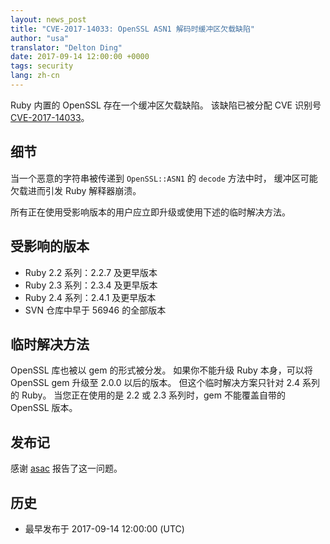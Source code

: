 ```yaml
---
layout: news_post
title: "CVE-2017-14033: OpenSSL ASN1 解码时缓冲区欠载缺陷"
author: "usa"
translator: "Delton Ding"
date: 2017-09-14 12:00:00 +0000
tags: security
lang: zh-cn
---
```


Ruby 内置的 OpenSSL 存在一个缓冲区欠载缺陷。
该缺陷已被分配 CVE 识别号 [CVE-2017-14033](http://cve.mitre.org/cgi-bin/cvename.cgi?name=CVE-2017-14033)。

## 细节

当一个恶意的字符串被传递到 `OpenSSL::ASN1` 的 `decode` 方法中时，
缓冲区可能欠载进而引发 Ruby 解释器崩溃。

所有正在使用受影响版本的用户应立即升级或使用下述的临时解决方法。

## 受影响的版本

* Ruby 2.2 系列：2.2.7 及更早版本
* Ruby 2.3 系列：2.3.4 及更早版本
* Ruby 2.4 系列：2.4.1 及更早版本
* SVN 仓库中早于 56946 的全部版本

## 临时解决方法

OpenSSL 库也被以 gem 的形式被分发。
如果你不能升级 Ruby 本身，可以将 OpenSSL gem 升级至 2.0.0 以后的版本。
但这个临时解决方案只针对 2.4 系列的 Ruby。
当您正在使用的是 2.2 或 2.3 系列时，gem 不能覆盖自带的 OpenSSL 版本。

## 发布记

感谢 [asac](https://hackerone.com/asac) 报告了这一问题。

## 历史

* 最早发布于 2017-09-14 12:00:00 (UTC)
